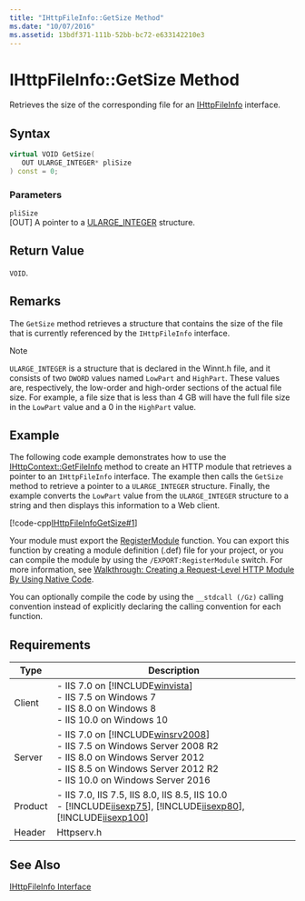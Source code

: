 ```yaml
---
title: "IHttpFileInfo::GetSize Method"
ms.date: "10/07/2016"
ms.assetid: 13bdf371-111b-52bb-bc72-e633142210e3
---
```

# IHttpFileInfo::GetSize Method
Retrieves the size of the corresponding file for an [IHttpFileInfo](../../web-development-reference/native-code-api-reference/ihttpfileinfo-interface.md) interface.  
  
## Syntax  
  
```cpp  
virtual VOID GetSize(  
   OUT ULARGE_INTEGER* pliSize  
) const = 0;  
```  
  
### Parameters  
 `pliSize`  
 [OUT] A pointer to a [ULARGE_INTEGER](https://go.microsoft.com/fwlink/?LinkId=56061) structure.  
  
## Return Value  
 `VOID`.  
  
## Remarks  
 The `GetSize` method retrieves a structure that contains the size of the file that is currently referenced by the `IHttpFileInfo` interface.  
  
> [!NOTE]
>  `ULARGE_INTEGER` is a structure that is declared in the Winnt.h file, and it consists of two `DWORD` values named `LowPart` and `HighPart`. These values are, respectively, the low-order and high-order sections of the actual file size. For example, a file size that is less than 4 GB will have the full file size in the `LowPart` value and a 0 in the `HighPart` value.  
  
## Example  
 The following code example demonstrates how to use the [IHttpContext::GetFileInfo](../../web-development-reference/native-code-api-reference/ihttpcontext-getfileinfo-method.md) method to create an HTTP module that retrieves a pointer to an `IHttpFileInfo` interface. The example then calls the `GetSize` method to retrieve a pointer to a `ULARGE_INTEGER` structure. Finally, the example converts the `LowPart` value from the `ULARGE_INTEGER` structure to a string and then displays this information to a Web client.  
  
 [!code-cpp[IHttpFileInfoGetSize#1](../../../samples/snippets/cpp/VS_Snippets_IIS/IIS7/IHttpFileInfoGetSize/cpp/IHttpFileInfoGetSize.cpp#1)]  
  
 Your module must export the [RegisterModule](../../web-development-reference/native-code-api-reference/pfn-registermodule-function.md) function. You can export this function by creating a module definition (.def) file for your project, or you can compile the module by using the `/EXPORT:RegisterModule` switch. For more information, see [Walkthrough: Creating a Request-Level HTTP Module By Using Native Code](../../web-development-reference/native-code-development-overview/walkthrough-creating-a-request-level-http-module-by-using-native-code.md).  
  
 You can optionally compile the code by using the `__stdcall (/Gz)` calling convention instead of explicitly declaring the calling convention for each function.  
  
## Requirements  
  
|Type|Description|  
|----------|-----------------|  
|Client|-   IIS 7.0 on [!INCLUDE[winvista](../../wmi-provider/includes/winvista-md.md)]<br />-   IIS 7.5 on Windows 7<br />-   IIS 8.0 on Windows 8<br />-   IIS 10.0 on Windows 10|  
|Server|-   IIS 7.0 on [!INCLUDE[winsrv2008](../../wmi-provider/includes/winsrv2008-md.md)]<br />-   IIS 7.5 on Windows Server 2008 R2<br />-   IIS 8.0 on Windows Server 2012<br />-   IIS 8.5 on Windows Server 2012 R2<br />-   IIS 10.0 on Windows Server 2016|  
|Product|-   IIS 7.0, IIS 7.5, IIS 8.0, IIS 8.5, IIS 10.0<br />-   [!INCLUDE[iisexp75](../../web-development-reference/native-code-api-reference/includes/iisexp75-md.md)], [!INCLUDE[iisexp80](../../web-development-reference/native-code-api-reference/includes/iisexp80-md.md)], [!INCLUDE[iisexp100](../../web-development-reference/native-code-api-reference/includes/iisexp100-md.md)]|  
|Header|Httpserv.h|  
  
## See Also  
 [IHttpFileInfo Interface](../../web-development-reference/native-code-api-reference/ihttpfileinfo-interface.md)